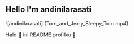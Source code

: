 ## Hello I'm andinilarasati

![andinilarasati] (Tom_and_Jerry_Sleepy_Tom.mp4)

Halo 👋 ini README profilku 🚀
